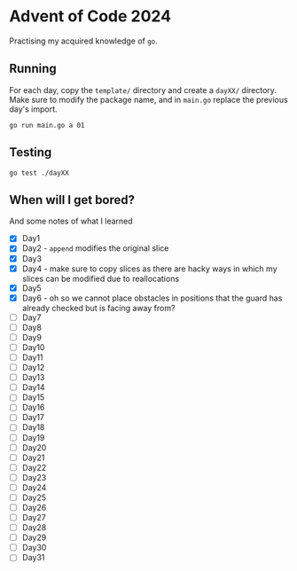 # Advent of Code 2024

Practising my acquired knowledge of `go`.

## Running

For each day, copy the `template/` directory and create a `dayXX/` directory.
Make sure to modify the package name, and in `main.go` replace the previous
day's import.

```fish
go run main.go a 01
```

## Testing

```fish
go test ./dayXX
```

## When will I get bored?

And some notes of what I learned

- [x] Day1
- [x] Day2 - `append` modifies the original slice
- [x] Day3
- [x] Day4 - make sure to copy slices as there are hacky ways in which my
slices can be modified due to reallocations
- [x] Day5
- [x] Day6 - oh so we cannot place obstacles in positions that the guard has
  already checked but is facing away from?
- [ ] Day7
- [ ] Day8
- [ ] Day9
- [ ] Day10
- [ ] Day11
- [ ] Day12
- [ ] Day13
- [ ] Day14
- [ ] Day15
- [ ] Day16
- [ ] Day17
- [ ] Day18
- [ ] Day19
- [ ] Day20
- [ ] Day21
- [ ] Day22
- [ ] Day23
- [ ] Day24
- [ ] Day25
- [ ] Day26
- [ ] Day27
- [ ] Day28
- [ ] Day29
- [ ] Day30
- [ ] Day31
